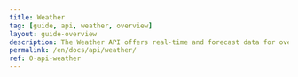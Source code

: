```yaml
---
title: Weather
tag: [guide, api, weather, overview]
layout: guide-overview
description: The Weather API offers real-time and forecast data for over 200,000 cities worldwide. It also provides model-based numerical weather predictions with a spatial resolution of 3–5 kilometers, covering global coordinates.
permalink: /en/docs/api/weather/
ref: 0-api-weather
---
```

